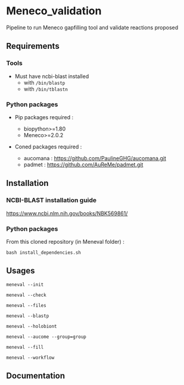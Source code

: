 # Meneco_validation
Pipeline to run Meneco gapfilling tool and validate reactions proposed

## Requirements

### Tools
- Must have ncbi-blast installed
  - with `/bin/blastp` 
  - with `/bin/tblastn`

### Python packages

- Pip packages required :
  - biopython>=1.80
  - Meneco>=2.0.2


- Coned packages required :
  - aucomana : https://github.com/PaulineGHG/aucomana.git
  - padmet : https://github.com/AuReMe/padmet.git

## Installation

### NCBI-BLAST installation guide 

https://www.ncbi.nlm.nih.gov/books/NBK569861/

### Python packages

From this cloned repository (in Meneval folder) :

```commandline
bash install_dependencies.sh
```

## Usages

```commandline
meneval --init
```
```commandline
meneval --check
```
```commandline
meneval --files
```
```commandline
meneval --blastp
```
```commandline
meneval --holobiont
```
```commandline
meneval --aucome --group=group
```
```commandline
meneval --fill
```
```commandline
meneval --workflow
```

## Documentation